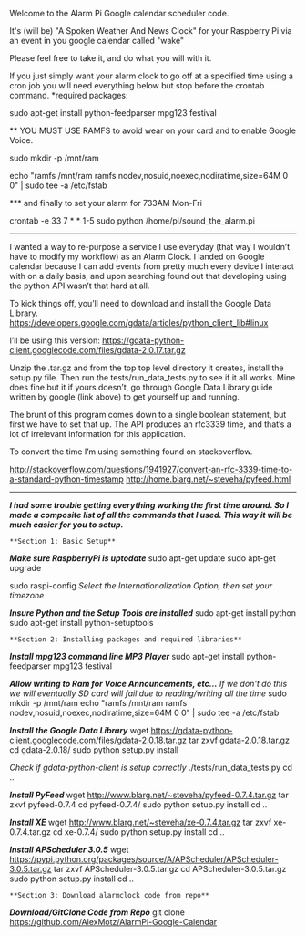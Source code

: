 Welcome to the Alarm Pi Google calendar scheduler code.

It's (will be) "A Spoken Weather And News Clock" for your Raspberry Pi via an event in you google calendar called "wake"

Please feel free to take it, and do what you will with it.

If you just simply want your alarm clock to go off at a specified time
using a cron job you will need everything below but stop before the crontab command.
*required packages:

  sudo apt-get install python-feedparser mpg123 festival

** YOU MUST USE RAMFS to avoid wear on your card and to enable Google Voice.

  sudo mkdir -p /mnt/ram

  echo "ramfs       /mnt/ram ramfs   nodev,nosuid,noexec,nodiratime,size=64M   0 0" | sudo tee -a /etc/fstab

*** and finally to set your alarm for 733AM Mon-Fri

  crontab -e 33 7 * * 1-5 sudo python /home/pi/sound_the_alarm.pi

  ****************************************************************

  I wanted a way to re-purpose a service I use everyday (that way I wouldn’t have to modify my workflow) as an Alarm Clock. I landed on Google calendar because I can add events from pretty much every device I interact with on a daily basis, and upon searching found out that developing using the python API wasn’t that hard at all.

  To kick things off, you’ll need to download and install the Google Data Library.
      https://developers.google.com/gdata/articles/python_client_lib#linux

  I’ll be using this version: https://gdata-python-client.googlecode.com/files/gdata-2.0.17.tar.gz

   Unzip the .tar.gz and from the top top level directory it creates, install the setup.py file. Then run the tests/run_data_tests.py to see if it all works. Mine does fine but it if yours doesn’t, go through Google Data Library guide written by google (link above) to get yourself up and running.

  The brunt of this program comes down to a single boolean statement, but first we have to set that up. The API produces an rfc3339 time, and that’s a lot of irrelevant information for this application.

  To convert the time I’m using something found on stackoverflow.

  http://stackoverflow.com/questions/1941927/convert-an-rfc-3339-time-to-a-standard-python-timestamp
  http://home.blarg.net/~steveha/pyfeed.html


  ****************************************************************


  ***I had some trouble getting everything working the first time around.
  So I made a composite list of all the commands that I used.
  This way it will be much easier for you to setup.***

    **Section 1: Basic Setup**

***Make sure RaspberryPi is uptodate***
  sudo apt-get update
  sudo apt-get upgrade

  sudo raspi-config
  *Select the Internationalization Option, then set your timezone*

***Insure Python and the Setup Tools are installed***
  sudo apt-get install python
  sudo apt-get install python-setuptools

    **Section 2: Installing packages and required libraries**
    
***Install mpg123 command line MP3 Player***
  sudo apt-get install python-feedparser mpg123 festival

***Allow writing to Ram for Voice Announcements, etc...***
*If we don't do this we will eventually SD card will fail due to reading/writing all the time*
  sudo mkdir -p /mnt/ram echo "ramfs /mnt/ram ramfs nodev,nosuid,noexec,nodiratime,size=64M 0 0" | sudo tee -a /etc/fstab

***Install the Google Data Library***
  wget https://gdata-python-client.googlecode.com/files/gdata-2.0.18.tar.gz
  tar zxvf gdata-2.0.18.tar.gz
  cd gdata-2.0.18/
  sudo python setup.py install

*Check if gdata-python-client is setup correctly*
  ./tests/run_data_tests.py
  cd ..

***Install PyFeed***
  wget http://www.blarg.net/~steveha/pyfeed-0.7.4.tar.gz
  tar zxvf pyfeed-0.7.4
  cd pyfeed-0.7.4/
  sudo python setup.py install
  cd ..

***Install XE***
  wget http://www.blarg.net/~steveha/xe-0.7.4.tar.gz
  tar zxvf xe-0.7.4.tar.gz
  cd xe-0.7.4/
  sudo python setup.py install
  cd ..

***Install APScheduler 3.0.5***
  wget https://pypi.python.org/packages/source/A/APScheduler/APScheduler-3.0.5.tar.gz
  tar zxvf APScheduler-3.0.5.tar.gz
  cd APScheduler-3.0.5.tar.gz
  sudo python setup.py install
  cd ..

    **Section 3: Download alarmclock code from repo**
    
***Download/GitClone Code from Repo***
  git clone https://github.com/AlexMotz/AlarmPi-Google-Calendar

